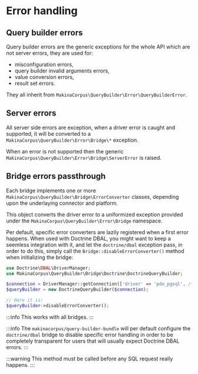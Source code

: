 # Error handling

## Query builder errors

Query builder errors are the generic exceptions for the whole API which are
not server errors, they are used for:

 - misconfiguration errors,
 - query builder invalid arguments errors,
 - value conversion errors,
 - result set errors.

They all inherit from `MakinaCorpus\QueryBuilder\Error\QueryBuilderError`.

## Server errors

All server side errors are exception, when a driver error is caught and supported,
it will be converted to a `MakinaCorpus\QueryBuilder\Error\Bridge\*` exception.

When an error is not supported then the generic
`MakinaCorpus\QueryBuilder\Error\Bridge\ServerError` is raised.

## Bridge errors passthrough

Each bridge implements one or more `MakinaCorpus\QueryBuilder\Bridge\ErrorConverter`
classes, depending upon the underlaying connector and platform.

This object converts the driver error to a uniformized exception provided under
the `MakinaCorpus\QueryBuilder\Error\Bridge` namespace.

Per default, specific error converters are lazily registered when a first error
happens. When used with Doctrine DBAL, you might want to keep a seemless integration
with it, and let the `doctrine/dbal` exception pass, in order to do this, simply
call the `Bridge::disableErrorConverter()` method when initializing the bridge:

```php
use Doctrine\DBAL\DriverManager;
use MakinaCorpus\QueryBuilder\Bridge\Doctrine\DoctrineQueryBuilder;

$connection = DriverManager::getConnection(['driver' => 'pdo_pgsql', /* ... */]);
$queryBuilder = new DoctrineQueryBuilder($connection);

// Here it is:
$queryBuilder->disableErrorConverter();
```

:::info
This works with all bridges.
:::

:::info
The `makinacorpus/query-builder-bundle` will per default configure the `doctrine/dbal`
bridge to disable specific error handling in order to be completely transparent for
users that will usually expect Doctrine DBAL errors.
:::

:::warning
This method must be called before any SQL request really happens.
:::

